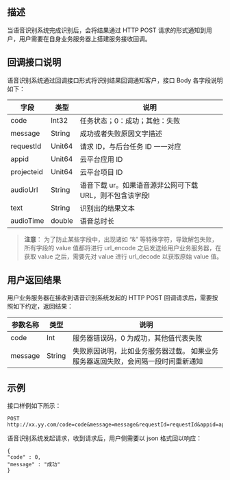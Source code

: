 
##  描述
当语音识别系统完成识别后，会将结果通过 HTTP POST 请求的形式通知到用户，用户需要在自身业务服务器上搭建服务接收回调。

##  回调接口说明

语音识别系统通过回调接口形式将识别结果回调通知客户，接口 Body 各字段说明如下：

| 字段         |    类型          | 说明      | 
| ------------- | ------------- | ---------- |
| code | Int32 | 任务状态；0：成功；其他：失败 | 
| message |String | 成功或者失败原因文字描述 | 
| requestId | Unit64 | 请求 ID，与后台任务 ID 一一对应 | 
| appid | Unit64 | 云平台应用 ID |
| projecteid |  Unit64 | 云平台项目 ID |
| audioUrl |  String | 语音下载 ur。如果语音源非公网可下载 URL，则不包含该字段l |
| text |  String | 识别出的结果文本 |
| audioTime |  double | 语音总时长 |

>**注意**：
>为了防止某些字段中，出现诸如 “&” 等特殊字符，导致解包失败，所有字段的 value 值都将进行 url_encode 之后发送给用户业务服务器，在获取 value 之后，需要先对 value 进行 url_decode 以获取原始 value 值。

##  用户返回结果

用户业务服务器在接收到语音识别系统发起的 HTTP POST 回调请求后，需要按照如下约定，返回结果：

|   参数名称  | 类型    | 说明      |
| --- | --- | --- |
| code    |   Int   |  服务器错误码，0 为成功，其他值代表失败   |
| message     |  String    |   失败原因说明，比如业务服务器过载。 如果业务服务器返回失败，会间隔一段时间重新通知  |


##  示例
接口样例如下所示：
```
POST http://xx.yy.com/code=code&message=message&requestId=requestId&appid=appid&projectid=projectid&audioUrl=audioUrl&text=text&audioTime=audioTime
```
语音识别系统发起请求，收到请求后，用户侧需要以 json 格式回以响应：
```
{
"code" : 0,
"message" : "成功"
}
```